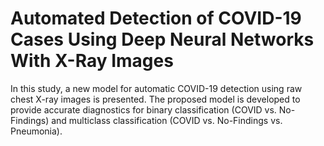 # Automated Detection of COVID-19 Cases Using Deep Neural Networks With X-Ray Images
In this study, a new model for automatic COVID-19 detection using raw chest X-ray images is presented. The proposed model is developed to provide accurate diagnostics for binary classification (COVID vs. No-Findings) and multiclass classification (COVID vs. No-Findings vs. Pneumonia).
